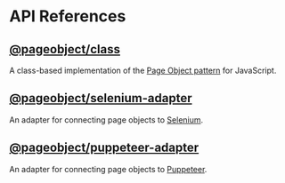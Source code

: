 # API References

## [@pageobject/class](class.md)

A class-based implementation of the [Page Object pattern](../guides/page-object-pattern.md) for JavaScript.

## [@pageobject/selenium-adapter](selenium-adapter.md)

An adapter for connecting page objects to [Selenium][selenium].

## [@pageobject/puppeteer-adapter](puppeteer-adapter.md)

An adapter for connecting page objects to [Puppeteer][puppeteer].

[puppeteer]: https://github.com/GoogleChrome/puppeteer
[selenium]: http://seleniumhq.github.io/selenium/docs/api/javascript/index.html
